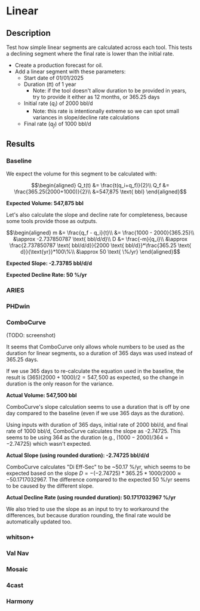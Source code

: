 # Linear

## Description

Test how simple linear segments are calculated across each tool. This tests a declining segment where the final rate is lower than the initial rate.

- Create a production forecast for oil.
- Add a linear segment with these parameters:
  - Start date of 01/01/2025
  - Duration ($t$t) of 1 year
    - Note: if the tool doesn't allow duration to be provided in years, try to provide it either as 12 months, or 365.25 days
  - Initial rate ($q_i$) of 2000 bbl/d
    - Note: this rate is intentionally extreme so we can spot small variances in slope/decline rate calculations
  - Final rate ($q_f$) of 1000 bbl/d

## Results

### Baseline

We expect the volume for this segment to be calculated with:

```math
\begin{aligned}
Q_t(t) &= \frac{t(q_i+q_f)}{2}\\
Q_f &= \frac{365.25(2000+1000)}{2}\\
&=547,875 \text{ bbl}
\end{aligned}
```

**Expected Volume: 547,875 bbl**

Let's also calculate the slope and decline rate for completeness, because some tools provide those as outputs.

```math
\begin{aligned}
m &= \frac{q_f - q_i}{t}\\
&= \frac{1000 - 2000}{365.25}\\
&\approx -2.737850787 \text{ bbl/d/d}\\
D &= \frac{-m}{q_i}\\
&\approx \frac{2.737850787 \text{ bbl/d/d}}{2000 \text{ bbl/d}}*\frac{365.25 \text{ d}}{\text{yr}}*100\%\\
&\approx 50 \text{ \%/yr}
\end{aligned}
```

**Expected Slope: -2.73785 bbl/d/d**

**Expected Decline Rate: 50 %/yr**

### ARIES

### PHDwin

### ComboCurve

(TODO: screenshot)

It seems that ComboCurve only allows whole numbers to be used as the duration for linear segments, so a duration of 365 days was used instead of 365.25 days.

If we use 365 days to re-calculate the equation used in the baseline, the result is $(365)(2000+1000)/2=547,500$ as expected, so the change in duration is the only reason for the variance.

**Actual Volume: 547,500 bbl**

ComboCurve's slope calculation seems to use a duration that is off by one day compared to the baseline (even if we use 365 days as the duration).

Using inputs with duration of 365 days, initial rate of 2000 bbl/d, and final rate of 1000 bbl/d, ComboCurve calculates the slope as -2.74725. This seems to be using 364 as the duration (e.g., $(1000 - 2000)/364 = -2.74725$) which wasn't expected.

**Actual Slope (using rounded duration): -2.74725 bbl/d/d**

ComboCurve calculates "Di Eff-Sec" to be ~50.17 %/yr, which seems to be expected based on the slope $D = -(-2.74725)*365.25*1000/2000 \approx -50.1717032967$. The difference compared to the expected 50 %/yr seems to be caused by the different slope.

**Actual Decline Rate (using rounded duration): 50.1717032967 %/yr**

We also tried to use the slope as an input to try to workaround the differences, but because duration rounding, the final rate would be automatically updated too.

### whitson+

### Val Nav

### Mosaic

### 4cast

### Harmony
